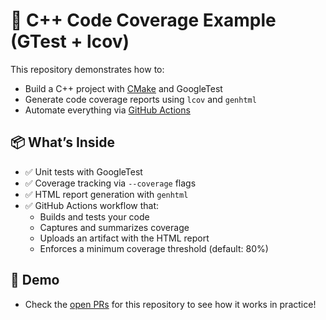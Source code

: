 # 🧪 C++ Code Coverage Example (GTest + lcov)

This repository demonstrates how to:

- Build a C++ project with [CMake](https://cmake.org/) and GoogleTest
- Generate code coverage reports using `lcov` and `genhtml`
- Automate everything via [GitHub Actions](.github/workflows/coverage.yml)

## 📦 What’s Inside

- ✅ Unit tests with GoogleTest
- ✅ Coverage tracking via `--coverage` flags
- ✅ HTML report generation with `genhtml`
- ✅ GitHub Actions workflow that:
  - Builds and tests your code
  - Captures and summarizes coverage
  - Uploads an artifact with the HTML report
  - Enforces a minimum coverage threshold (default: 80%)

## 🚀 Demo

- Check the [open PRs](https://github.com/svnscha/cpp-coverage-example/pulls) for this repository to see how it works in practice!
